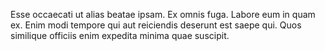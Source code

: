 Esse occaecati ut alias beatae ipsam.
Ex omnis fuga.
Labore eum in quam ex.
Enim modi tempore qui aut reiciendis deserunt est saepe qui.
Quos similique officiis enim expedita minima quae suscipit.